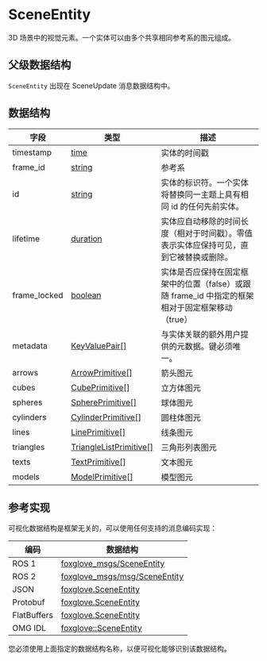 # SceneEntity

3D 场景中的视觉元素。一个实体可以由多个共享相同参考系的图元组成。

## 父级数据结构

`SceneEntity` 出现在 SceneUpdate 消息数据结构中。

## 数据结构
| 字段 | 类型 | 描述 |
| --- | --- | --- |
| timestamp | [time](/) | 实体的时间戳 |
| frame_id | [string](/) | 参考系 |
| id | [string](/) | 实体的标识符。一个实体将替换同一主题上具有相同 id 的任何先前实体。 |
| lifetime | [duration](/) | 实体应自动移除的时间长度（相对于时间戳）。零值表示实体应保持可见，直到它被替换或删除。 |
| frame_locked | [boolean](/) | 实体是否应保持在固定框架中的位置（false）或跟随 frame_id 中指定的框架相对于固定框架移动（true） |
| metadata | [KeyValuePair[]](/) | 与实体关联的额外用户提供的元数据。键必须唯一。 |
| arrows | [ArrowPrimitive[]](/) | 箭头图元 |
| cubes | [CubePrimitive[]](/) | 立方体图元 |
| spheres | [SpherePrimitive[]](/) | 球体图元 |
| cylinders | [CylinderPrimitive[]](/) | 圆柱体图元 |
| lines | [LinePrimitive[]](/) | 线条图元 |
| triangles | [TriangleListPrimitive[]](/) | 三角形列表图元 |
| texts | [TextPrimitive[]](/) | 文本图元 |
| models | [ModelPrimitive[]](/) | 模型图元 |

## 参考实现

可视化数据结构是框架无关的，可以使用任何支持的消息编码实现：

| 编码    | 数据结构                                                                                                              |
| ----------- | ------------------------------------------------------------------------------------------------------------------- |
| ROS 1       | [foxglove_msgs/SceneEntity](https://github.com/foxglove/foxglove-sdk/blob/main/schemas/ros1/SceneEntity.msg)       |
| ROS 2       | [foxglove_msgs/msg/SceneEntity](https://github.com/foxglove/foxglove-sdk/blob/main/schemas/ros2/SceneEntity.msg)   |
| JSON        | [foxglove.SceneEntity](https://github.com/foxglove/foxglove-sdk/blob/main/schemas/jsonschema/SceneEntity.json)      |
| Protobuf    | [foxglove.SceneEntity](https://github.com/foxglove/foxglove-sdk/blob/main/schemas/proto/foxglove/SceneEntity.proto) |
| FlatBuffers | [foxglove.SceneEntity](https://github.com/foxglove/foxglove-sdk/blob/main/schemas/flatbuffer/SceneEntity.fbs)       |
| OMG IDL     | [foxglove::SceneEntity](https://github.com/foxglove/foxglove-sdk/blob/main/schemas/omgidl/foxglove/SceneEntity.idl) |

您必须使用上面指定的数据结构名称，以便可视化能够识别该数据结构。
